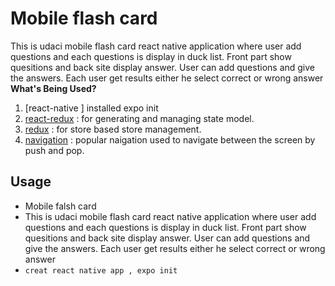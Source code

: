 # Mobile flash card
This is udaci mobile flash card react native application where user add questions and each questions is display in duck list. Front part show quesitions and back site display answer. User can add questions and give the answers. Each user get results either he select correct or wrong answer 
**What's Being Used?**
1. [react-native ] installed expo init 
2. [react-redux](https://www.npmjs.com/package/react-redux) :  for generating and managing state model.
3. [redux](https://www.npmjs.com/package/redux) :  for store based store management.  
3. [navigation](https://reactnavigation.org/docs/getting-started/) : popular naigation used to navigate between  the screen by push and pop.  

## Usage

- Mobile falsh card
- This is udaci mobile flash card react native application where user add questions and each questions is display in duck list. Front part show quesitions and back site display answer. User can add questions and give the answers. Each user get results either he select correct or wrong answer 
- `creat react native app , expo init`
